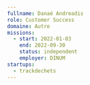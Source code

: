 ```yaml
---
fullname: Danaé Andreadis
role: Customer Success
domaine: Autre
missions:
  - start: 2022-01-03
    end: 2022-09-30
    status: independent
    employer: DINUM
startups:
  - trackdechets
---
```


